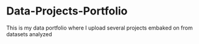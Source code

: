# Data-Projects-Portfolio
This is my data portfolio where I upload several projects embaked on from datasets analyzed

